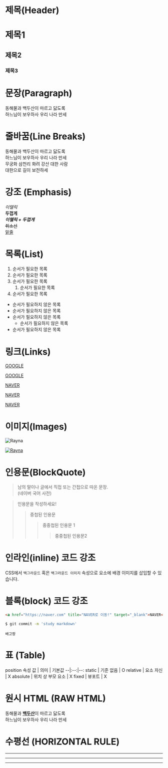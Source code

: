 # 제목(Header)

# 제목1
## 제목2
### 제목3

# 문장(Paragraph)

동해물과 백두산이 마르고 닳도록<br/>
하느님이 보우하사 우리 나라 만세

# 줄바꿈(Line Breaks)

동해물과 백두산이 마르고 닳도록   
하느님이 보우하사 우리 나라 만세  
무궁화 삼천리 화려 강산 대한 사람  
 대한으로 길이 보전하세

# 강조 (Emphasis)
_이텔릭_  
**두껍게**  
**_이텔릭 + 두껍게_**  
~~취소선~~  
<u>밑줄</u>

# 목록(List)

1. 순서가 필요한 목록
1. 순서가 필요한 목록
1. 순서가 필요한 목록
    1. 순서가 필요한 목록
1. 순서가 필요한 목록

- 순서가 필요하지 않은 목록
- 순서가 필요하지 않은 목록
- 순서가 필요하지 않은 목록
    - 순서가 필요하지 않은 목록
- 순서가 필요하지 않은 목록

# 링크(Links)

<a href="https://google.com">GOOGLE</a>

[GOOGLE](https://google.com)

<a href="https://naver.com" title="NAVER로 이동!">NAVER</a>

[NAVER](https://naver.com "NAVER로 이동!")

<a href="https://naver.com" title="NAVER로 이동!" target="_blank">NAVER</a>

# 이미지(Images)

![Rayna](https://scontent-lhr8-2.cdninstagram.com/v/t51.2885-19/270380974_246458044141574_600371366285335189_n.jpg?stp=dst-jpg_s150x150&_nc_ht=scontent-lhr8-2.cdninstagram.com&_nc_cat=102&_nc_ohc=SceQpPOVmgwAX8zYiAk&edm=AId3EpQBAAAA&ccb=7-4&oh=00_AT89r6Njyup80yJneCBl7WkZtDvx-v1yyq7blVibnR39gQ&oe=6253A0A6&_nc_sid=705020)

[![Rayna](https://scontent-lhr8-2.cdninstagram.com/v/t51.2885-19/270380974_246458044141574_600371366285335189_n.jpg?stp=dst-jpg_s150x150&_nc_ht=scontent-lhr8-2.cdninstagram.com&_nc_cat=102&_nc_ohc=SceQpPOVmgwAX8zYiAk&edm=AId3EpQBAAAA&ccb=7-4&oh=00_AT89r6Njyup80yJneCBl7WkZtDvx-v1yyq7blVibnR39gQ&oe=6253A0A6&_nc_sid=705020)](https://www.instagram.com/ray._.of.sunshine/)

# 인용문(BlockQuote)

> 남의 말이나 글에서 직접 또는 간접으로 따온 문장.  
> (네이버 국어 사전)

> 인용문을 작성하세요!
>> 중첩된 인용문
>>> 중중첩된 인용문 1
>>>> 중중첩된 인용문2

# 인라인(inline) 코드 강조

CSS에서 `백그라운드` 혹은 `백그라운드 이미지` 속성으로 요소에 배경 이미지를 삽입할 수 있습니다.

# 블록(block) 코드 강조

```html
<a href="https://naver.com" title="NAVER로 이동!" target="_blank">NAVER</a>
```

```bash
$ git commit -m 'study markdown'
```

```plaintext
배고팡
```

# 표 (Table)

position 속성
값 | 의미 | 기본값
--|:--:|--:
static | 기준 없음 | O
relative | 요소 자신 | X
absolute | 위치 상 부모 요소 | X
fixed | 뷰포트 | X

# 원시 HTML (RAW HTML)

동해물과 <span style="text-decoration : underline;">**백두산**</span>이 마르고 닳도록 <br/>
하느님이 보우하사 우리 나라 만세

# 수평선 (HORIZONTAL RULE)

---

***

___